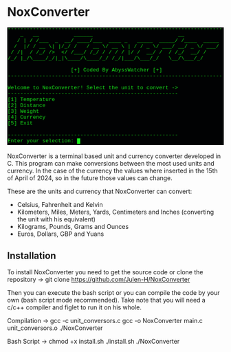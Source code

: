 # NoxConverter

<img src="bannerNox.png">

NoxConverter is a terminal based unit and currency converter developed in C. This program can make conversions between the most used units and currency. In the case of the currency the values where inserted in the 15th of April of 2024, so in the future those values can change.

These are the units and currency that NoxConverter can convert:
- Celsius, Fahrenheit and Kelvin
- Kilometers, Miles, Meters, Yards, Centimeters and Inches (converting the unit with his equivalent)
- Kilograms, Pounds, Grams and Ounces
- Euros, Dollars, GBP and Yuans

## Installation

To install NoxConverter you need to get the source code or clone the repository -> git clone https://github.com/Julen-H/NoxConverter

Then you can execute the bash script or you can compile the code by your own (bash script mode recommended). Take note that you will need a c/c++ compiler and figlet to run it on his whole.

Compilation ->
gcc -c unit_conversors.c
gcc -o NoxConverter main.c unit_conversors.o
./NoxConverter

Bash Script ->
chmod +x install.sh
./install.sh
./NoxConverter


